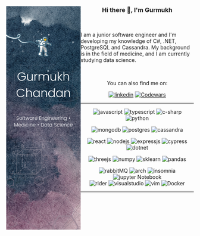 
<img src="https://github.com/gschandan/gschandan/blob/main/vert_banner_1.png?raw=true" align="left" width="200px"></a>
---  
  
<h3 align="center">Hi there 👋, I'm Gurmukh </h3>  
   <br />
<p align=left>
I am a junior software engineer and I'm developing my knowledge of C#, .NET, PostgreSQL and Cassandra.   
My background is in the field of medicine, and I am currently studying data science.   
</p>  
  <br />
<p align=center>You can also find me on:</p>  
<div align="center">

[![linkedin](https://img.shields.io/badge/LinkedIn-0077B5?style=for-the-badge&logo=linkedin&logoColor=white)](https://www.linkedin.com/gschandan/)
[![Codewars](https://img.shields.io/badge/Codewars-B1361E?style=for-the-badge&logo=codewars&logoColor=black)](https://www.codewars.com/users/gschandan/)

 </div>  
   
 ---          
<div align="center">
  
![javascript](https://img.shields.io/badge/JavaScript-323330?style=for-the-badge&logo=javascript&logoColor=F7DF1E)
![typescript](https://img.shields.io/badge/TypeScript-007ACC?style=for-the-badge&logo=typescript&logoColor=white)
![c-sharp](https://img.shields.io/badge/C%23-239120?style=for-the-badge&logo=c-sharp&logoColor=white)
![python](https://img.shields.io/badge/Python-14354C?style=for-the-badge&logo=python&logoColor=white)
  
![mongodb](https://img.shields.io/badge/MongoDB-4EA94B?style=for-the-badge&logo=mongodb&logoColor=white)
![postgres](https://img.shields.io/badge/PostgreSQL-316192?style=for-the-badge&logo=postgresql&logoColor=white)
![cassandra](https://img.shields.io/badge/cassandra-%231287B1.svg?style=for-the-badge&logo=apache-cassandra&logoColor=white)
  
![react](https://img.shields.io/badge/React-20232A?style=for-the-badge&logo=react&logoColor=61DAFB)
![nodejs](https://img.shields.io/badge/Node.js-339933?style=for-the-badge&logo=nodedotjs&logoColor=white)
![expressjs](https://img.shields.io/badge/Express.js-000000?style=for-the-badge&logo=express&logoColor=white)
![cypress](https://img.shields.io/badge/Cypress-17202C?style=for-the-badge&logo=cypress&logoColor=white)
![dotnet](https://img.shields.io/badge/.NET-5C2D91?style=for-the-badge&logo=.net&logoColor=white)  
  
![threejs](https://img.shields.io/badge/threejs-black?style=for-the-badge&logo=three.js&logoColor=white)
![numpy](https://img.shields.io/badge/Numpy-777BB4?style=for-the-badge&logo=numpy&logoColor=white)
![sklearn](https://img.shields.io/badge/scikit_learn-F7931E?style=for-the-badge&logo=scikit-learn&logoColor=white)
![pandas](https://img.shields.io/badge/Pandas-2C2D72?style=for-the-badge&logo=pandas&logoColor=white)

![rabbitMQ](https://img.shields.io/badge/Rabbitmq-FF6600?style=for-the-badge&logo=rabbitmq&logoColor=white)
![arch](https://img.shields.io/badge/Arch_Linux-1793D1?style=for-the-badge&logo=arch-linux&logoColor=white)
![insomnia](https://img.shields.io/badge/Insomnia-black?style=for-the-badge&logo=insomnia&logoColor=5849BE)
![jupyter Notebook](https://img.shields.io/badge/jupyter-%23FA0F00.svg?style=for-the-badge&logo=jupyter&logoColor=white)  
![rider](https://img.shields.io/badge/Rider-000000.svg?style=for-the-badge&logo=Rider&logoColor=white&color=black&labelColor=crimson)
![visualstudio](https://img.shields.io/badge/Visual%20Studio-5C2D91.svg?style=for-the-badge&logo=visual-studio&logoColor=white)
![vim](https://img.shields.io/badge/VIM-%2311AB00.svg?style=for-the-badge&logo=vim&logoColor=white)
 ![Docker](https://img.shields.io/badge/docker-%230db7ed.svg?style=for-the-badge&logo=docker&logoColor=white)
</div>

 
 ---  
<!--   
![image](https://raw.githubusercontent.com/gschandan/gschandan/ef9d8ce84747ecaab4e4b13189f2aa844958fa82/github-user-contribution.svg)
 -->
